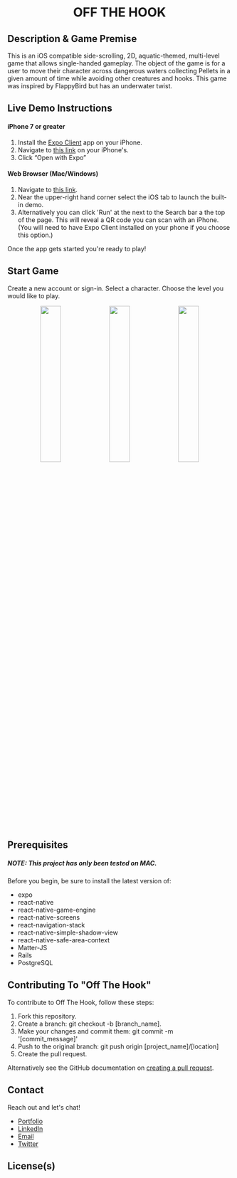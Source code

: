 <h1 align="center">OFF THE HOOK</h1>
<h2>Description & Game Premise</h2>
<p>
  This is an iOS compatible side-scrolling, 2D, aquatic-themed, multi-level game
  that allows single-handed gameplay. The object of the game is for a user to
  move their character across dangerous waters collecting Pellets in a given
  amount of time while avoiding other creatures and hooks. This game was inspired by FlappyBird but has an underwater twist.
</p>
<h2>Live Demo Instructions</h2>
<p>
  <h4>iPhone 7 or greater</h4>
  <ol>
    <li>Install the <a href='https://itunes.apple.com/app/apple-store/id982107779' alt='Expo Client App Store Link'>Expo Client</a> app on your iPhone.</li>
    <li>Navigate to <a href="https://snack.expo.io/@elzbyfar/off-the-hook">this link</a> on your iPhone's.</li>
    <li>Click “Open with Expo”</li>
  </ol>
  <h4>Web Browser (Mac/Windows)</h4>
  <ol>
    <li>Navigate to <a href="https://snack.expo.io/@elzbyfar/off-the-hook">this link</a>.</li>
    <li>Near the upper-right hand corner select the iOS tab to launch the built-in demo.</li>
    <li>Alternatively you can click 'Run' at the next to the Search bar a the top of the page. This will reveal a QR code you can scan with an iPhone. (You will need to have Expo Client installed on your phone if you choose this option.) </li>
  </ol>
  Once the app gets started you're ready to play!
</p>
<p>
<h2>Start Game</h2>
<p>Create a new account or sign-in. Select a character. Choose the level you would like to play. </p>

<div align="center">

<img
    src="https://github.com/elzbyfar/off-the-hook-client-side-update/blob/master/App/assets/img/title-screen.gif"
    width="30%"
  />
<img
    src="https://github.com/elzbyfar/off-the-hook-client-side-update/blob/master/App/assets/img/sign-up.gif"
    width="30%"
  />
<img
    src="https://github.com/elzbyfar/off-the-hook-client-side-update/blob/master/App/assets/img/character-level-select.gif"
    width="30%"
  />

</div>
</p>

<h2>Prerequisites</h2>
<p>
  <h5> NOTE: This project has only been tested on MAC.</h5> 
  Before you begin, be sure to install the latest version of: 
  <ul>
    <li>expo</li>
    <li>react-native</li>
    <li>react-native-game-engine</li>
    <li>react-native-screens</li>
    <li>react-navigation-stack</li>
    <li>react-native-simple-shadow-view</li>
    <li>react-native-safe-area-context</li>
    <li>Matter-JS</li>
    <li>Rails</li>
    <li>PostgreSQL</li>
  </ul>
</p>

<h2>Contributing To "Off The Hook"</h2>

<p>
  To contribute to Off The Hook, follow these steps:

  <ol>
  <li>Fork this repository.</li>
  <li>Create a branch: git checkout -b [branch_name].</li>
  <li>Make your changes and commit them: git commit -m '[commit_message]'</li>
  <li>Push to the original branch: git push origin [project_name]/[location]</li>
  <li>Create the pull request.</li>
</ol>
Alternatively see the GitHub documentation on <a href="https://help.github.com/en/github/collaborating-with-issues-and-pull-requests/creating-a-pull-request">creating a pull request</a>.

</p>

<h2>Contact</h2>
<p>Reach out and let's chat! </p>
<ul>
<li><a href=''>Portfolio</a></li>
<li><a href='https://www.linkedin.com/in/alejoluis/'>LinkedIn</a></li>
<li><a href='mailto:loumalejo@gmail.com'>Email</a></li>
<li><a href='https://twitter.com/elzbyfar'>Twitter</a></li>
</ul>

<h2>License(s)</h2>
